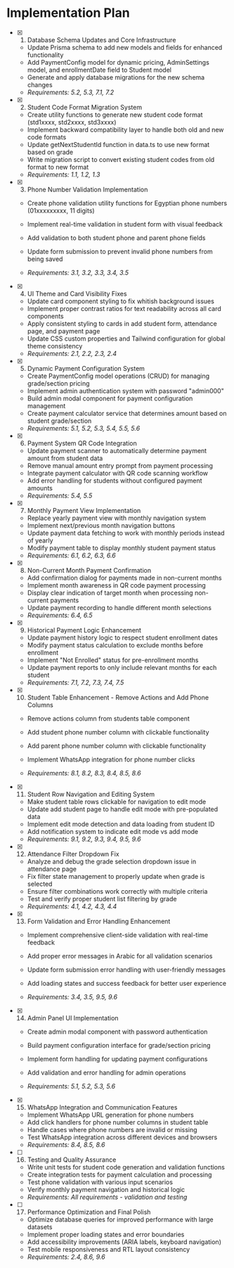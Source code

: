# Implementation Plan

- [x] 1. Database Schema Updates and Core Infrastructure

  - Update Prisma schema to add new models and fields for enhanced functionality
  - Add PaymentConfig model for dynamic pricing, AdminSettings model, and enrollmentDate field to Student model
  - Generate and apply database migrations for the new schema changes
  - _Requirements: 5.2, 5.3, 7.1, 7.2_

- [x] 2. Student Code Format Migration System

  - Create utility functions to generate new student code format (std1xxxx, std2xxxx, std3xxxx)
  - Implement backward compatibility layer to handle both old and new code formats
  - Update getNextStudentId function in data.ts to use new format based on grade
  - Write migration script to convert existing student codes from old format to new format
  - _Requirements: 1.1, 1.2, 1.3_

- [x] 3. Phone Number Validation Implementation

  - Create phone validation utility functions for Egyptian phone numbers (01xxxxxxxxx, 11 digits)
  - Implement real-time validation in student form with visual feedback
  - Add validation to both student phone and parent phone fields
  - Update form submission to prevent invalid phone numbers from being saved

  - _Requirements: 3.1, 3.2, 3.3, 3.4, 3.5_

- [x] 4. UI Theme and Card Visibility Fixes

  - Update card component styling to fix whitish background issues
  - Implement proper contrast ratios for text readability across all card components
  - Apply consistent styling to cards in add student form, attendance page, and payment page
  - Update CSS custom properties and Tailwind configuration for global theme consistency
  - _Requirements: 2.1, 2.2, 2.3, 2.4_

- [x] 5. Dynamic Payment Configuration System

  - Create PaymentConfig model operations (CRUD) for managing grade/section pricing
  - Implement admin authentication system with password "admin000"
  - Build admin modal component for payment configuration management
  - Create payment calculator service that determines amount based on student grade/section
  - _Requirements: 5.1, 5.2, 5.3, 5.4, 5.5, 5.6_

- [x] 6. Payment System QR Code Integration

  - Update payment scanner to automatically determine payment amount from student data
  - Remove manual amount entry prompt from payment processing
  - Integrate payment calculator with QR code scanning workflow
  - Add error handling for students without configured payment amounts
  - _Requirements: 5.4, 5.5_

- [x] 7. Monthly Payment View Implementation

  - Replace yearly payment view with monthly navigation system
  - Implement next/previous month navigation buttons
  - Update payment data fetching to work with monthly periods instead of yearly
  - Modify payment table to display monthly student payment status
  - _Requirements: 6.1, 6.2, 6.3, 6.6_

- [x] 8. Non-Current Month Payment Confirmation


  - Add confirmation dialog for payments made in non-current months
  - Implement month awareness in QR code payment processing
  - Display clear indication of target month when processing non-current payments
  - Update payment recording to handle different month selections
  - _Requirements: 6.4, 6.5_

- [x] 9. Historical Payment Logic Enhancement




  - Update payment history logic to respect student enrollment dates
  - Modify payment status calculation to exclude months before enrollment
  - Implement "Not Enrolled" status for pre-enrollment months
  - Update payment reports to only include relevant months for each student
  - _Requirements: 7.1, 7.2, 7.3, 7.4, 7.5_



- [x] 10. Student Table Enhancement - Remove Actions and Add Phone Columns

  - Remove actions column from students table component
  - Add student phone number column with clickable functionality
  - Add parent phone number column with clickable functionality
  - Implement WhatsApp integration for phone number clicks



  - _Requirements: 8.1, 8.2, 8.3, 8.4, 8.5, 8.6_

- [x] 11. Student Row Navigation and Editing System

  - Make student table rows clickable for navigation to edit mode
  - Update add student page to handle edit mode with pre-populated data
  - Implement edit mode detection and data loading from student ID
  - Add notification system to indicate edit mode vs add mode
  - _Requirements: 9.1, 9.2, 9.3, 9.4, 9.5, 9.6_

- [x] 12. Attendance Filter Dropdown Fix



  - Analyze and debug the grade selection dropdown issue in attendance page
  - Fix filter state management to properly update when grade is selected
  - Ensure filter combinations work correctly with multiple criteria
  - Test and verify proper student list filtering by grade
  - _Requirements: 4.1, 4.2, 4.3, 4.4_



- [x] 13. Form Validation and Error Handling Enhancement

  - Implement comprehensive client-side validation with real-time feedback
  - Add proper error messages in Arabic for all validation scenarios
  - Update form submission error handling with user-friendly messages
  - Add loading states and success feedback for better user experience


  - _Requirements: 3.4, 3.5, 9.5, 9.6_

- [x] 14. Admin Panel UI Implementation

  - Create admin modal component with password authentication
  - Build payment configuration interface for grade/section pricing


  - Implement form handling for updating payment configurations
  - Add validation and error handling for admin operations
  - _Requirements: 5.1, 5.2, 5.3, 5.6_

- [x] 15. WhatsApp Integration and Communication Features



  - Implement WhatsApp URL generation for phone numbers
  - Add click handlers for phone number columns in student table
  - Handle cases where phone numbers are invalid or missing
  - Test WhatsApp integration across different devices and browsers
  - _Requirements: 8.4, 8.5, 8.6_

- [ ] 16. Testing and Quality Assurance

  - Write unit tests for student code generation and validation functions
  - Create integration tests for payment calculation and processing
  - Test phone validation with various input scenarios
  - Verify monthly payment navigation and historical logic
  - _Requirements: All requirements - validation and testing_

- [ ] 17. Performance Optimization and Final Polish
  - Optimize database queries for improved performance with large datasets
  - Implement proper loading states and error boundaries
  - Add accessibility improvements (ARIA labels, keyboard navigation)
  - Test mobile responsiveness and RTL layout consistency
  - _Requirements: 2.4, 8.6, 9.6_
